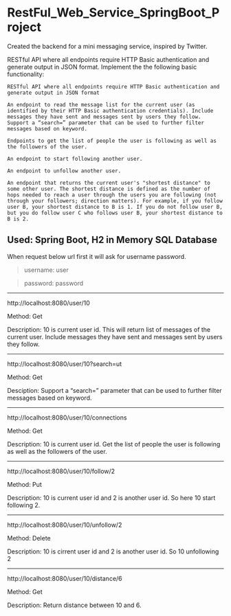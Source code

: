 # RestFul_Web_Service_SpringBoot_Project
Created the backend for a mini messaging service, inspired by Twitter.

RESTful API where all endpoints require HTTP Basic authentication and generate output in JSON format. Implement the the following basic functionality:

`RESTful API where all endpoints require HTTP Basic authentication and generate output in JSON format`

`An endpoint to read the message list for the current user (as identified by their HTTP Basic authentication credentials). Include messages they have sent and messages sent by users they follow. Support a “search=” parameter that can be used to further filter messages based on keyword.`

`Endpoints to get the list of people the user is following as well as the followers of the user.`

`An endpoint to start following another user.`

`An endpoint to unfollow another user.`

`An endpoint that returns the current user's "shortest distance" to some other user. The shortest distance is defined as the number of hops needed to reach a user through the users you are following (not through your followers; direction matters). For example, if you follow user B, your shortest distance to B is 1. If you do not follow user B, but you do follow user C who follows user B, your shortest distance to B is 2.` 


Used: Spring Boot, H2 in Memory SQL Database
---
When request below url first it will ask for username password.
> username: user

> password: password

---
http://localhost:8080/user/10

Method: Get

Description: 10 is current user id. This will return list of messages of the current user. Include messages they have sent and messages sent by users they follow.

---
http://localhost:8080/user/10?search=ut

Method: Get

Desciption: Support a “search=” parameter that can be used to further filter messages based on keyword.

---
http://localhost:8080/user/10/connections

Method: Get

Description: 10 is current user id. Get the list of people the user is following as well as the followers of the user.

---
http://localhost:8080/user/10/follow/2

Method: Put

Description: 10 is current user id and 2 is another user id. So here 10 start following 2. 

---
http://localhost:8080/user/10/unfollow/2

Method: Delete

Description: 10 is cirrent user id and 2 is another user id. So 10 unfollowing 2

---
http://localhost:8080/user/10/distance/6

Method: Get

Description: Return distance between 10 and 6.
